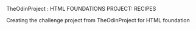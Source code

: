 TheOdinProject : HTML FOUNDATIONS PROJECT: RECIPES

Creating the challenge project from TheOdinProject for HTML foundation


